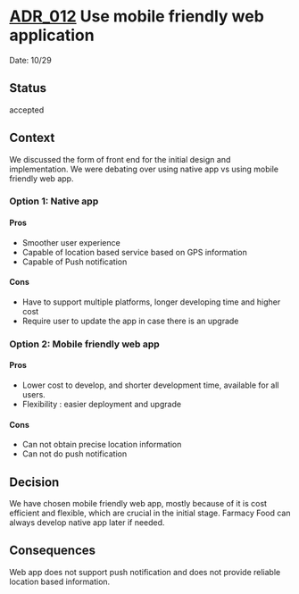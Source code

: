 # [ADR_012](../../../README.md) Use mobile friendly web application

Date: 10/29

## Status

accepted

## Context

We discussed the form of front end for the initial design and implementation. We were debating over using native app vs using mobile friendly web app.

### Option 1: **Native app**
#### Pros
+ Smoother user experience
+ Capable of location based service based on GPS information
+ Capable of Push notification

#### Cons
+ Have to support multiple platforms, longer developing time and higher cost
+ Require user to update the app in case there is an upgrade

### Option 2: **Mobile friendly web app**
#### Pros
+ Lower cost to develop, and shorter development time, available for all users.
+ Flexibility : easier deployment and upgrade

#### Cons
+ Can not obtain precise location information
+ Can not do push notification


## Decision
We have chosen mobile friendly web app, mostly because of it is cost efficient and flexible, which are crucial in the initial stage. Farmacy Food can always develop native app later if needed.

## Consequences
Web app does not support push notification and does not provide reliable location based information.
